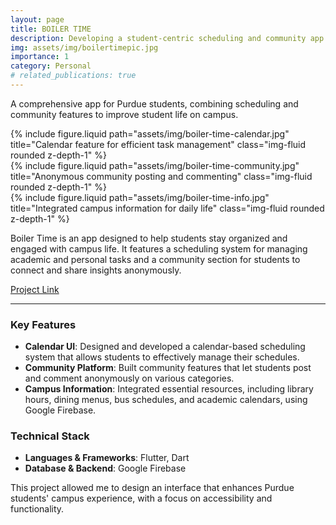 ```yaml
---
layout: page
title: BOILER TIME
description: Developing a student-centric scheduling and community app
img: assets/img/boilertimepic.jpg
importance: 1
category: Personal
# related_publications: true
---
```


A comprehensive app for Purdue students, combining scheduling and community features to improve student life on campus.

<div class="row">
  <div class="col-sm-4 mt-3 mt-md-0">
    {% include figure.liquid path="assets/img/boiler-time-calendar.jpg" title="Calendar feature for efficient task management" class="img-fluid rounded z-depth-1" %}
  </div>
  <div class="col-sm-4 mt-3 mt-md-0">
    {% include figure.liquid path="assets/img/boiler-time-community.jpg" title="Anonymous community posting and commenting" class="img-fluid rounded z-depth-1" %}
  </div>
  <div class="col-sm-4 mt-3 mt-md-0">
    {% include figure.liquid path="assets/img/boiler-time-info.jpg" title="Integrated campus information for daily life" class="img-fluid rounded z-depth-1" %}
  </div>
</div>

Boiler Time is an app designed to help students stay organized and engaged with campus life. It features a scheduling system for managing academic and personal tasks and a community section for students to connect and share insights anonymously.

[Project Link](https://github.com/Jaejae1107/Boiler-time)

---

### Key Features

- **Calendar UI**: Designed and developed a calendar-based scheduling system that allows students to effectively manage their schedules.
- **Community Platform**: Built community features that let students post and comment anonymously on various categories.
- **Campus Information**: Integrated essential resources, including library hours, dining menus, bus schedules, and academic calendars, using Google Firebase.

### Technical Stack

- **Languages & Frameworks**: Flutter, Dart
- **Database & Backend**: Google Firebase

This project allowed me to design an interface that enhances Purdue students' campus experience, with a focus on accessibility and functionality.
